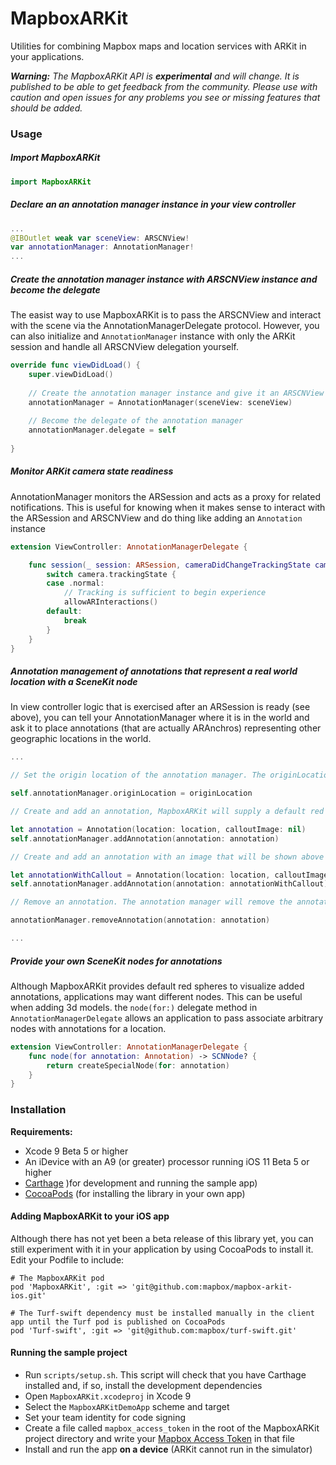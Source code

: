 # MapboxARKit

Utilities for combining Mapbox maps and location services with ARKit in your applications.

_**Warning:** The MapboxARKit API is **experimental** and will change. It is published to be able to get feedback from the community. Please use with caution and open issues for any problems you see or missing features that should be added._

### Usage

##### Import MapboxARKit

```Swift
import MapboxARKit
```

##### Declare an an annotation manager instance in your view controller

```Swift
...
@IBOutlet weak var sceneView: ARSCNView!
var annotationManager: AnnotationManager!
...
```

##### Create the annotation manager instance with ARSCNView instance and become the delegate

The easist way to use MapboxARKit is to pass the ARSCNView and interact with the scene via the AnnotationManagerDelegate protocol. However, you can also initialize and `AnnotationManager` instance with only the ARKit session and handle all ARSCNView delegation yourself.

```Swift        
override func viewDidLoad() {
    super.viewDidLoad()
                
    // Create the annotation manager instance and give it an ARSCNView
    annotationManager = AnnotationManager(sceneView: sceneView)
        
    // Become the delegate of the annotation manager
    annotationManager.delegate = self
        
}
```

##### Monitor ARKit camera state readiness

AnnotationManager monitors the ARSession and acts as a proxy for related notifications. This is useful for knowing when it makes sense to interact with the ARSession and ARSCNView and do thing like adding an `Annotation` instance

```Swift
extension ViewController: AnnotationManagerDelegate {

    func session(_ session: ARSession, cameraDidChangeTrackingState camera: ARCamera) {
        switch camera.trackingState {
        case .normal:
            // Tracking is sufficient to begin experience 
            allowARInteractions()
        default:
            break
        }
    }
}
```

##### Annotation management of annotations that represent a real world location with a SceneKit node

In view controller logic that is exercised after an ARSession is ready (see above), you can tell your AnnotationManager where it is in the world and ask it to place annotations (that are actually ARAnchros) representing other geographic locations in the world.

```Swift
...

// Set the origin location of the annotation manager. The originLocation is a CLLocation that is as close as possible to the actual location (latitude, longitude) of the ARKit session origin point in the real world

self.annotationManager.originLocation = originLocation

// Create and add an annotation, MapboxARKit will supply a default red sphere as a SceneKit node to visualize the annotation if a node is not provided in an implementation of `AnnotationManagerDelegate.node(for:)`

let annotation = Annotation(location: location, calloutImage: nil)
self.annotationManager.addAnnotation(annotation: annotation)

// Create and add an annotation with an image that will be shown above the annotation as a callout view. `calloutImage` is a UIImage

let annotationWithCallout = Annotation(location: location, calloutImage: calloutImage)
self.annotationManager.addAnnotation(annotation: annotationWithCallout)

// Remove an annotation. The annotation manager will remove the annotation instance and its associated SceneKit node

annotationManager.removeAnnotation(annotation: annotation)

...

```

##### Provide your own SceneKit nodes for annotations

Although MapboxARKit provides default red spheres to visualize added annotations, applications may want different nodes. This can be useful when adding 3d models. the `node(for:)` delegate method in `AnnotationManagerDelegate` allows an application to pass associate arbitrary nodes with annotations for a location.

```Swift
extension ViewController: AnnotationManagerDelegate {
    func node(for annotation: Annotation) -> SCNNode? {
        return createSpecialNode(for: annotation)
    }
}
```

### Installation

**Requirements:**
* Xcode 9 Beta 5 or higher
* An iDevice with an A9 (or greater) processor running iOS 11 Beta 5 or higher
* [Carthage](https://github.com/Carthage/Carthage) )for development and running the sample app)
* [CocoaPods](http://guides.cocoapods.org/using/getting-started.html#installation) (for installing the library in your own app)

#### Adding MapboxARKit to your iOS app

Although there has not yet been a beta release of this library yet, you can still experiment with it in your application by using CocoaPods to install it. Edit your Podfile to include:

```
# The MapboxARKit pod
pod 'MapboxARKit', :git => 'git@github.com:mapbox/mapbox-arkit-ios.git'

# The Turf-swift dependency must be installed manually in the client app until the Turf pod is published on CocoaPods
pod 'Turf-swift', :git => 'git@github.com:mapbox/turf-swift.git'
```

#### Running the sample project

* Run `scripts/setup.sh`. This script will check that you have Carthage installed and, if so, install the development dependencies
* Open `MapboxARKit.xcodeproj` in Xcode 9
* Select the `MapboxARKitDemoApp` scheme and target
* Set your team identity for code signing
* Create a file called `mapbox_access_token` in the root of the MapboxARKit project directory and write your [Mapbox Access Token](https://www.mapbox.com/studio/account/tokens/) in that file
* Install and run the app **on a device** (ARKit cannot run in the simulator)